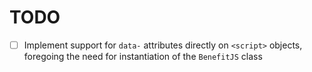 # TODO

- [ ] Implement support for `data-` attributes directly on `<script>` objects, foregoing the need for instantiation of the `BenefitJS` class